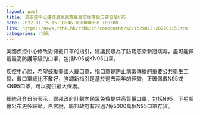 ```yaml
---
layout: post
title: 美疾控中心建議民眾佩戴最高防護等級口罩包括N95
date: 2022-01-15 15:18:46.000000000 +08:00
link: https://news.rthk.hk/rthk/ch/component/k2/1629012-20220115.htm
categories: rthk
---
```


美國疾控中心修改對佩戴口罩的指引，建議民眾為了防範感染新冠病毒，盡可能佩戴最高防護等級的口罩，包括N95或KN95口罩。

疾控中心說，希望鼓勵美國人戴口罩，指口罩是防止病毒傳播的重要公共衛生工具，戴口罩總比不戴好，強調新指引是基於過去兩年的經驗，正確佩戴N95或KN95口罩，可以提供最大保護。

總統拜登日前表示，聯邦政府計劃向民眾免費提供高質量口罩，包括N95，下星期會公布更多細節。白宮說，聯邦政府有超過7億5000萬個N95口罩存貨。
